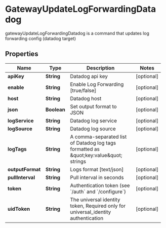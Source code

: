 

# GatewayUpdateLogForwardingDatadog

gatewayUpdateLogForwardingDatadog is a command that updates log forwarding config (datadog target)

## Properties

Name | Type | Description | Notes
------------ | ------------- | ------------- | -------------
**apiKey** | **String** | Datadog api key |  [optional]
**enable** | **String** | Enable Log Forwarding [true/false] |  [optional]
**host** | **String** | Datadog host |  [optional]
**json** | **Boolean** | Set output format to JSON |  [optional]
**logService** | **String** | Datadog log service |  [optional]
**logSource** | **String** | Datadog log source |  [optional]
**logTags** | **String** | A comma-separated list of Datadog log tags formatted as \&quot;key:value\&quot; strings |  [optional]
**outputFormat** | **String** | Logs format [text/json] |  [optional]
**pullInterval** | **String** | Pull interval in seconds |  [optional]
**token** | **String** | Authentication token (see &#x60;/auth&#x60; and &#x60;/configure&#x60;) |  [optional]
**uidToken** | **String** | The universal identity token, Required only for universal_identity authentication |  [optional]



